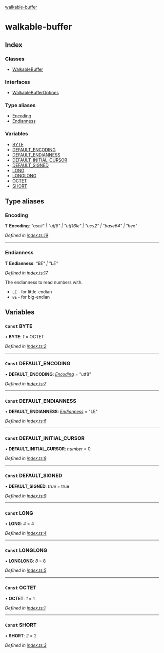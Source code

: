 [walkable-buffer](README.md)

# walkable-buffer

## Index

### Classes

* [WalkableBuffer](classes/walkablebuffer.md)

### Interfaces

* [WalkableBufferOptions](interfaces/walkablebufferoptions.md)

### Type aliases

* [Encoding](README.md#encoding)
* [Endianness](README.md#endianness)

### Variables

* [BYTE](README.md#const-byte)
* [DEFAULT_ENCODING](README.md#const-default_encoding)
* [DEFAULT_ENDIANNESS](README.md#const-default_endianness)
* [DEFAULT_INITIAL_CURSOR](README.md#const-default_initial_cursor)
* [DEFAULT_SIGNED](README.md#const-default_signed)
* [LONG](README.md#const-long)
* [LONGLONG](README.md#const-longlong)
* [OCTET](README.md#const-octet)
* [SHORT](README.md#const-short)

## Type aliases

###  Encoding

Ƭ **Encoding**: *"ascii" | "utf8" | "utf16le" | "ucs2" | "base64" | "hex"*

*Defined in [index.ts:19](https://github.com/oBusk/walkable-buffer/blob/63839f8/src/index.ts#L19)*

___

###  Endianness

Ƭ **Endianness**: *"BE" | "LE"*

*Defined in [index.ts:17](https://github.com/oBusk/walkable-buffer/blob/63839f8/src/index.ts#L17)*

The endianness to read numbers with.

* `LE` - for little-endian
* `BE` - for big-endian

## Variables

### `Const` BYTE

• **BYTE**: *1* =  OCTET

*Defined in [index.ts:2](https://github.com/oBusk/walkable-buffer/blob/63839f8/src/index.ts#L2)*

___

### `Const` DEFAULT_ENCODING

• **DEFAULT_ENCODING**: *[Encoding](README.md#encoding)* = "utf8"

*Defined in [index.ts:7](https://github.com/oBusk/walkable-buffer/blob/63839f8/src/index.ts#L7)*

___

### `Const` DEFAULT_ENDIANNESS

• **DEFAULT_ENDIANNESS**: *[Endianness](README.md#endianness)* = "LE"

*Defined in [index.ts:6](https://github.com/oBusk/walkable-buffer/blob/63839f8/src/index.ts#L6)*

___

### `Const` DEFAULT_INITIAL_CURSOR

• **DEFAULT_INITIAL_CURSOR**: *number* = 0

*Defined in [index.ts:8](https://github.com/oBusk/walkable-buffer/blob/63839f8/src/index.ts#L8)*

___

### `Const` DEFAULT_SIGNED

• **DEFAULT_SIGNED**: *true* = true

*Defined in [index.ts:9](https://github.com/oBusk/walkable-buffer/blob/63839f8/src/index.ts#L9)*

___

### `Const` LONG

• **LONG**: *4* = 4

*Defined in [index.ts:4](https://github.com/oBusk/walkable-buffer/blob/63839f8/src/index.ts#L4)*

___

### `Const` LONGLONG

• **LONGLONG**: *8* = 8

*Defined in [index.ts:5](https://github.com/oBusk/walkable-buffer/blob/63839f8/src/index.ts#L5)*

___

### `Const` OCTET

• **OCTET**: *1* = 1

*Defined in [index.ts:1](https://github.com/oBusk/walkable-buffer/blob/63839f8/src/index.ts#L1)*

___

### `Const` SHORT

• **SHORT**: *2* = 2

*Defined in [index.ts:3](https://github.com/oBusk/walkable-buffer/blob/63839f8/src/index.ts#L3)*
